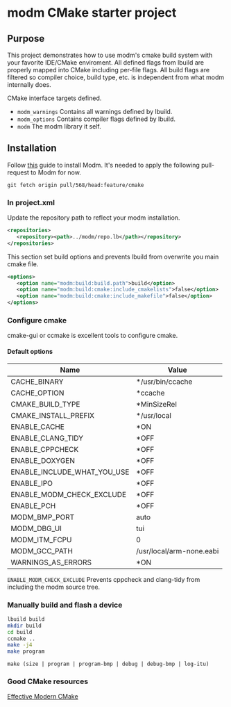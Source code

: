 # modm CMake starter project

## Purpose

This project demonstrates how to use modm's cmake build system with your favorite IDE/CMake enviroment.
All defined flags from lbuild are properly mapped into CMake including per-file flags.
All build flags are filtered so compiler choice, build type, etc. is independent from what modm internally does.

CMake interface targets defined.

- `modm_warnings` Contains all warnings defined by lbuild.
- `modm_options` Contains compiler flags defined by lbuild.
- `modm` The modm library it self.

## Installation

Follow [this](https://modm.io/guide/installation/) guide to install Modm.
It's needed to apply the following pull-request to Modm for now.

`git fetch origin pull/568/head:feature/cmake`

### In project.xml

Update the repository path to reflect your modm installation.

```xml
<repositories>
   <repository><path>../modm/repo.lb</path></repository>
</repositories>
```

This section set build options and prevents lbuild from overwrite you main cmake file.

```xml
<options>
   <option name="modm:build:build.path">build</option>
   <option name="modm:build:cmake:include_cmakelists">false</option>
   <option name="modm:build:cmake:include_makefile">false</option>
</options>
```

### Configure cmake

cmake-gui or ccmake is excellent tools to configure cmake.

#### Default options

Name | Value
 --------------------------- | -----------------
|CACHE_BINARY                    |*/usr/bin/ccache|
|CACHE_OPTION                    |*ccache|
|CMAKE_BUILD_TYPE                |*MinSizeRel|
|CMAKE_INSTALL_PREFIX            |*/usr/local|
|ENABLE_CACHE                    |*ON|
|ENABLE_CLANG_TIDY               |*OFF|
|ENABLE_CPPCHECK                 |*OFF|
|ENABLE_DOXYGEN                  |*OFF|
|ENABLE_INCLUDE_WHAT_YOU_USE     |*OFF|
|ENABLE_IPO                      |*OFF|
|ENABLE_MODM_CHECK_EXCLUDE       |*OFF|
|ENABLE_PCH                      |*OFF|
|MODM_BMP_PORT                   |auto|
|MODM_DBG_UI                     |tui|
|MODM_ITM_FCPU                   |0|
|MODM_GCC_PATH                   |/usr/local/arm-none.eabi|
|WARNINGS_AS_ERRORS              |*ON|

`ENABLE_MODM_CHECK_EXCLUDE` Prevents cppcheck and clang-tidy from including the modm source tree.

### Manually build and flash a device

```bash
lbuild build
mkdir build
cd build
ccmake ..
make -j4
make program
```

`make (size | program | program-bmp | debug | debug-bmp | log-itu)`

### Good CMake resources

[Effective Modern CMake](https://gist.github.com/mbinna/c61dbb39bca0e4fb7d1f73b0d66a4fd1)